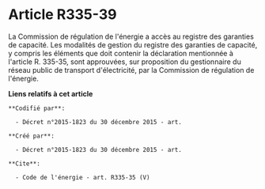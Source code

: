 # Article R335-39

La Commission de régulation de l'énergie a accès au registre des garanties de capacité. Les modalités de gestion du registre
des garanties de capacité, y compris les éléments que doit contenir la déclaration mentionnée à l'article R. 335-35, sont
approuvées, sur proposition du gestionnaire du réseau public de transport d'électricité, par la Commission de régulation de
l'énergie.

**Liens relatifs à cet article**

	**Codifié par**:

	  - Décret n°2015-1823 du 30 décembre 2015 - art.

	**Créé par**:

	  - Décret n°2015-1823 du 30 décembre 2015 - art.

	**Cite**:

	  - Code de l'énergie - art. R335-35 (V)
